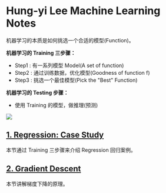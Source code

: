 # Hung-yi Lee Machine Learning Notes

机器学习的本质是如何挑选一个合适的模型(Function)。

**机器学习的 Training 三步骤：**
* Step1 : 有一系列模型 Model(A set of function)
* Step2 : 通过训练数据，优化模型(Goodness of function f)
* Step3 : 挑选一个最佳模型(Pick the "Best" Function)

**机器学习的 Testing 步骤：**

* 使用 Training 的模型，做推理(预测)

![](https://github.com/steveLauwh/DeepLearning-notes/raw/master/Hung-yi%20Lee%20Machine%20Learning%20Notes/image/Framework.PNG)

## [1. Regression: Case Study](https://github.com/steveLauwh/DeepLearning-notes/blob/master/Hung-yi%20Lee%20Machine%20Learning%20Notes/1.%20Regression-Case%20Study.md)

本节通过 Training 三步骤来介绍 Regression 回归案例。

## [2. Gradient Descent](https://github.com/steveLauwh/DeepLearning-notes/blob/master/Hung-yi%20Lee%20Machine%20Learning%20Notes/2.%20Gradient%20Descent.md)

本节讲解梯度下降的原理。
